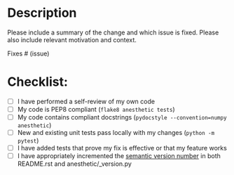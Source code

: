 # Description

Please include a summary of the change and which issue is fixed. Please also include relevant motivation and context.

Fixes # (issue)

# Checklist:

- [ ] I have performed a self-review of my own code
- [ ] My code is PEP8 compliant (`flake8 anesthetic tests`)
- [ ] My code contains compliant docstrings (`pydocstyle --convention=numpy anesthetic`)
- [ ] New and existing unit tests pass locally with my changes (`python -m pytest`)
- [ ] I have added tests that prove my fix is effective or that my feature works
- [ ] I have appropriately incremented the [semantic version number](https://semver.org/) in both README.rst and anesthetic/_version.py

